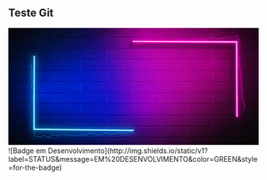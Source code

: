 <h2> Teste Git </h2>
<img src="fundo.jpg">
![Badge em Desenvolvimento](http://img.shields.io/static/v1?label=STATUS&message=EM%20DESENVOLVIMENTO&color=GREEN&style=for-the-badge)
